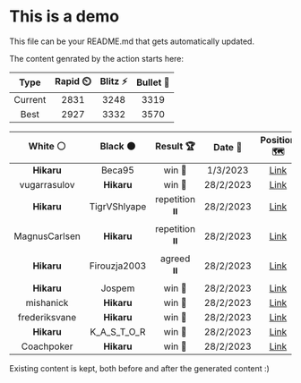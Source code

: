 # This is a demo

This file can be your README.md that gets automatically updated.

The content genrated by the action starts here:

<!--START_SECTION:chessStats-->
<!-- Automatically generated with https://github.com/Balastrong/chess-stats-action -->

| Type | Rapid ⏲️ | Blitz ⚡ | Bullet 🔫 |
|:---:|:---:|:---:|:---:|
| Current | 2831 | 3248 | 3319 |
| Best | 2927 | 3332 | 3570 |

| White ⚪ | Black ⚫ | Result 🏆 | Date 📅 | Position 🗺️ | Type 🕕 |
|:---:|:---:|:---:|:---:|:---:|:---:|
| **Hikaru** | Beca95 | win 🥇 | 1/3/2023 | <a href="http://www.ee.unb.ca/cgi-bin/tervo/fen.pl?select=R1n5/2P5/4bpk1/P3p3/4P3/4B1p1/2P3P1/6K1 b - -">Link</a> | Blitz |
| vugarrasulov | **Hikaru** | win 🥇 | 28/2/2023 | <a href="http://www.ee.unb.ca/cgi-bin/tervo/fen.pl?select=4r3/1pp2p1k/3pNb1p/3PPPpP/2P5/qp6/2rQ4/1BKR2R1 w - -">Link</a> | Blitz |
| **Hikaru** | TigrVShlyape | repetition ⏸️ | 28/2/2023 | <a href="http://www.ee.unb.ca/cgi-bin/tervo/fen.pl?select=4b3/3k4/1Qp2p2/2Pp1Pp1/3P2P1/3K4/5q2/3B4 b - -">Link</a> | Blitz |
| MagnusCarlsen | **Hikaru** | repetition ⏸️ | 28/2/2023 | <a href="http://www.ee.unb.ca/cgi-bin/tervo/fen.pl?select=r1b1kb1r/ppp2ppp/3q4/8/P2Q4/8/1PP2PPP/RNB2RK1 w kq -">Link</a> | Blitz |
| **Hikaru** | Firouzja2003 | agreed ⏸️ | 28/2/2023 | <a href="http://www.ee.unb.ca/cgi-bin/tervo/fen.pl?select=5k2/5ppp/6n1/B7/P2r4/6RP/5PPK/8 b - -">Link</a> | Blitz |
| **Hikaru** | Jospem | win 🥇 | 28/2/2023 | <a href="http://www.ee.unb.ca/cgi-bin/tervo/fen.pl?select=8/rr1nq1bk/1pB2npp/p2p4/P1PPpB2/1P4NP/3Q1PP1/3RR1K1 b - -">Link</a> | Blitz |
| mishanick | **Hikaru** | win 🥇 | 28/2/2023 | <a href="http://www.ee.unb.ca/cgi-bin/tervo/fen.pl?select=Q4bk1/2p2ppp/8/2p5/p4P2/P4R1P/1r1r1BPK/5q2 w - -">Link</a> | Blitz |
| frederiksvane | **Hikaru** | win 🥇 | 28/2/2023 | <a href="http://www.ee.unb.ca/cgi-bin/tervo/fen.pl?select=8/7p/2R5/3B4/1k3p2/2pb4/5PP1/4r1K1 w - -">Link</a> | Blitz |
| **Hikaru** | K_A_S_T_O_R | win 🥇 | 28/2/2023 | <a href="http://www.ee.unb.ca/cgi-bin/tervo/fen.pl?select=7Q/8/6pk/1P3p1p/7P/3P2P1/4nPBK/4q3 b - -">Link</a> | Blitz |
| Coachpoker | **Hikaru** | win 🥇 | 28/2/2023 | <a href="http://www.ee.unb.ca/cgi-bin/tervo/fen.pl?select=8/pp6/6p1/5b1p/2B1q3/PP2k1P1/8/6KQ w - -">Link</a> | Blitz |

<!--END_SECTION:chessStats-->

Existing content is kept, both before and after the generated content :)
